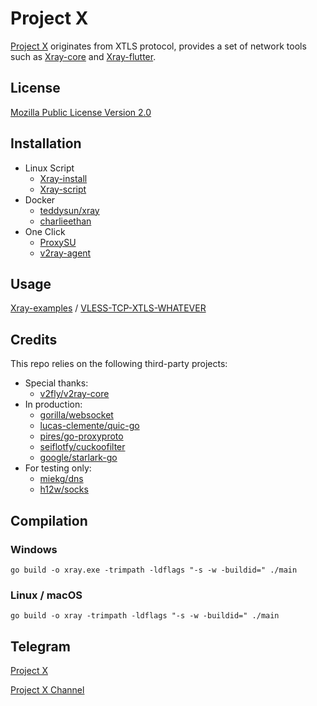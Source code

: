 # Project X

[Project X](https://github.com/XTLS) originates from XTLS protocol, provides a set of network tools such as [Xray-core](https://github.com/XTLS/Xray-core) and [Xray-flutter](https://github.com/XTLS/Xray-flutter).

## License

[Mozilla Public License Version 2.0](https://github.com/XTLS/Xray-core/blob/main/LICENSE)

## Installation

- Linux Script
  - [Xray-install](https://github.com/XTLS/Xray-install)
  - [Xray-script](https://github.com/kirin10000/Xray-script)
- Docker
  - [teddysun/xray](https://hub.docker.com/r/teddysun/xray)
  - [charlieethan](https://github.com/users/charlieethan/packages/container/package/xray)
- One Click
  - [ProxySU](https://github.com/proxysu/ProxySU)
  - [v2ray-agent](https://github.com/mack-a/v2ray-agent)

## Usage

[Xray-examples](https://github.com/XTLS/Xray-examples) / [VLESS-TCP-XTLS-WHATEVER](https://github.com/XTLS/Xray-examples/tree/main/VLESS-TCP-XTLS-WHATEVER)

## Credits

This repo relies on the following third-party projects:

- Special thanks:
  - [v2fly/v2ray-core](https://github.com/v2fly/v2ray-core)
- In production:
  - [gorilla/websocket](https://github.com/gorilla/websocket)
  - [lucas-clemente/quic-go](https://github.com/lucas-clemente/quic-go)
  - [pires/go-proxyproto](https://github.com/pires/go-proxyproto)
  - [seiflotfy/cuckoofilter](https://github.com/seiflotfy/cuckoofilter)
  - [google/starlark-go](https://github.com/google/starlark-go)
- For testing only:
  - [miekg/dns](https://github.com/miekg/dns)
  - [h12w/socks](https://github.com/h12w/socks)

## Compilation

### Windows

```
go build -o xray.exe -trimpath -ldflags "-s -w -buildid=" ./main
```

### Linux / macOS

```
go build -o xray -trimpath -ldflags "-s -w -buildid=" ./main
```

## Telegram

[Project X](https://t.me/projectXray)

[Project X Channel](https://t.me/projectXtls)
